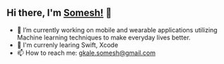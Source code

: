 ## Hi there, I'm [Somesh!](https://someshgkale123.github.io) 👋



- 🔭 I’m currently working on mobile and wearable applications utilizing Machine learning techniques to make everyday lives better.
- 🌱 I'm currenly learing Swift, Xcode
- 📫 How to reach me: gkale.somesh@gmail.com   

